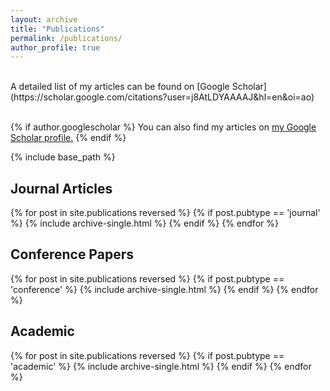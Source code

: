 ```yaml
---
layout: archive
title: "Publications"
permalink: /publications/
author_profile: true
---
```

<br>
A detailed list of my articles can be found on [Google Scholar](https://scholar.google.com/citations?user=j8AtLDYAAAAJ&hl=en&oi=ao)<br>
<br>


{% if author.googlescholar %}
  You can also find my articles on <u><a href="{{author.googlescholar}}">my Google Scholar profile</a>.</u>
{% endif %}

{% include base_path %}


<h2>Journal Articles</h2>
{% for post in site.publications reversed %}
  {% if post.pubtype == 'journal' %}
      {% include archive-single.html %}
  {% endif %}
{% endfor %}

<h2>Conference Papers</h2>
{% for post in site.publications reversed %}
  {% if post.pubtype == 'conference' %}
      {% include archive-single.html %}
  {% endif %}
{% endfor %}

<h2>Academic</h2>
{% for post in site.publications reversed %}
  {% if post.pubtype == 'academic' %}
      {% include archive-single.html %}
  {% endif %}
{% endfor %}